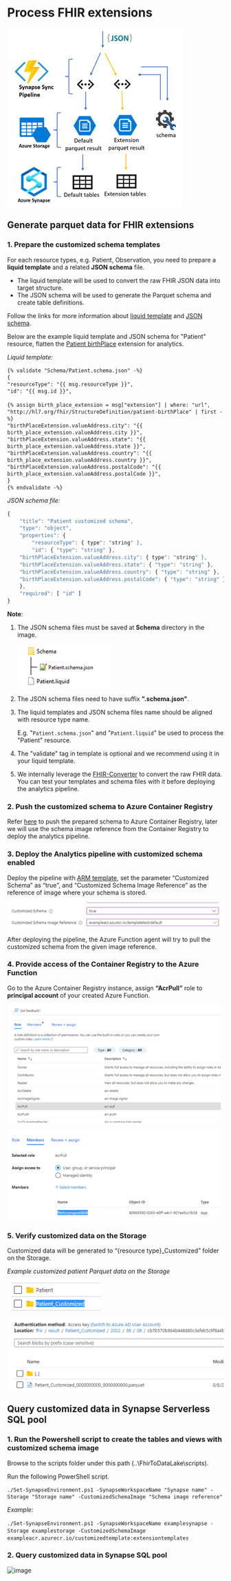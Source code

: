 # Process FHIR extensions  

 ![image](./assets/ProcessExtensions.png)

## Generate parquet data for FHIR extensions

### 1.	Prepare the customized schema templates
For each resource types, e.g. Patient, Observation, you need to prepare a **liquid template** and a related **JSON schema** file. 

- The liquid template will be used to convert the raw FHIR JSON data into target structure.
- The JSON schema will be used to generate the Parquet schema and create table definitions.

Follow the links for more information about [liquid template](http://dotliquidmarkup.org/) and [JSON schema](https://json-schema.org/learn/getting-started-step-by-step).

Below are the example liquid template and JSON schema for "Patient" resource, flatten the [Patient birthPlace](https://build.fhir.org/extension-patient-birthplace.html) extension for analytics.

_Liquid template:_
```liquid
{% validate "Schema/Patient.schema.json" -%}
{
"resourceType": "{{ msg.resourceType }}",
"id": "{{ msg.id }}",

{% assign birth_place_extension = msg["extension"] | where: "url", "http://hl7.org/fhir/StructureDefinition/patient-birthPlace" | first -%}
"birthPlaceExtension.valueAddress.city": "{{ birth_place_extension.valueAddress.city }}",
"birthPlaceExtension.valueAddress.state": "{{ birth_place_extension.valueAddress.state }}",
"birthPlaceExtension.valueAddress.country": "{{ birth_place_extension.valueAddress.country }}",
"birthPlaceExtension.valueAddress.postalCode": "{{ birth_place_extension.valueAddress.postalCode }}",
}
{% endvalidate -%}

```

_JSON schema file:_

```javascript
{
    "title": "Patient customized schema",
    "type": "object",
    "properties": {
        "resourceType": { type": "string" },
        "id": { "type": "string" },
	"birthPlaceExtension.valueAddress.city": { type": "string" },
	"birthPlaceExtension.valueAddress.state": { "type": "string" },
	"birthPlaceExtension.valueAddress.country": { "type": "string" },
	"birthPlaceExtension.valueAddress.postalCode": { "type": "string" }
    },
    "required": [ "id" ]
}
```

**Note**:
1.	The JSON schema files must be saved at **Schema** directory in the image.
	 
	 ![image](./assets/LiquidDirectory.png)

1.  The JSON schema files need to have suffix **".schema.json"**.

2.  The liquid templates and JSON schema files name should be aligned with resource type name. 
   
    E.g. "```Patient.schema.json```" and "```Patient.liquid```" be used to process the "Patient" resource.

4.	The "validate" tag in template is optional and we recommend using it in your liquid template.
5.	We internally leverage the [FHIR-Converter](https://github.com/microsoft/FHIR-Converter) to convert the raw FHIR data. You can test your templates and schema files with it before deploying the analytics pipeline.

### 2.	Push the customized schema to Azure Container Registry
Refer [here](https://github.com/microsoft/FHIR-Converter/blob/main/docs/TemplateManagementCLI.md) to push the prepared schema to Azure Container Registry, later we will use the schema image reference from the Container Registry to deploy the analytics pipeline.

### 3.	Deploy the Analytics pipeline with customized schema enabled
Deploy the pipeline with [ARM template](https://github.com/microsoft/FHIR-Analytics-Pipelines/blob/main/FhirToDataLake/deploy/templates/FhirSynapsePipelineTemplate.json), set the parameter “Customized Schema” as “true”, and “Customized Schema Image Reference” as the reference of image where your schema is stored.

 ![image](./assets/DeploymentTemplate.png)

After deploying the pipeline, the Azure Function agent will try to pull the customized schema from the given image reference.

### 4.	Provide access of the Container Registry to the Azure Function
Go to the Azure Container Registry instance, assign **“AcrPull”** role to **principal account** of your created Azure Function.
 
 ![image](./assets/AccessRole.png)

 ![image](./assets/AssignAccess.png)


### 5.	Verify customized data on the Storage

Customized data will be generated to “{resource type}_Customized” folder on the Storage.

_Example customized patient Parquet data on the Storage_

 ![image](./assets/ExampleParquetData.png)

 ![image](./assets/ExampleParquetData2.png)

## Query customized data in Synapse Serverless SQL pool

### 1.	Run the Powershell script to create the tables and views with customized schema image

Browse to the scripts folder under this path (..\FhirToDataLake\scripts).

Run the following PowerShell script.

```
./Set-SynapseEnvironment.ps1 -SynapseWorkspaceName "Synapse name" -Storage "Storage name" -CustomizedSchemaImage "Schema image reference"
```

_Example:_

```./Set-SynapseEnvironment.ps1 -SynapseWorkspaceName examplesynapse -Storage examplestorage -CustomizedSchemaImage exampleacr.azurecr.io/customizedtemplate:extensiontemplates```

### 2.	Query customized data in Synapse SQL pool

 ![image](./assets/QuerySynapsePool.png)
